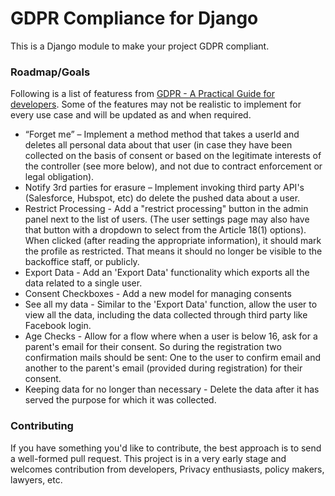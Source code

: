 # GDPR Compliance for Django
This is a Django module to make your project GDPR compliant.

 ### Roadmap/Goals

Following is a list of featuress from [GDPR - A Practical Guide for developers](https://techblog.bozho.net/gdpr-practical-guide-developers/). Some of the features may not be realistic to implement for every use case and will be updated as and when required.

- “Forget me” – Implement a method method that takes a userId and deletes all personal data about that user (in case they have been collected on the basis of consent or based on the legitimate interests of the controller (see more below), and not due to contract enforcement or legal obligation).
- Notify 3rd parties for erasure – Implement invoking third party API's (Salesforce, Hubspot, etc) do delete the pushed data about a user.
- Restrict Processing - Add a "restrict processing" button in the admin panel next to the list of users. (The user settings page may also have that button with a dropdown to select from the Article 18(1) options). When clicked (after reading the appropriate information), it should mark the profile as restricted. That means it should no longer be visible to the backoffice staff, or publicly.
- Export Data - Add an 'Export Data' functionality which exports all the data related to a single user.
- Consent Checkboxes - Add a new model for managing consents
- See all my data - Similar to the 'Export Data' function, allow the user to view all the data, including the data collected through third party like Facebook login.
- Age Checks - Allow for a flow where when a user is below 16, ask for a parent's email for their consent. So during the registration two confirmation mails should be sent: One to the user to confirm email and another to the parent's email (provided during registration) for their consent.
- Keeping data for no longer than necessary - Delete the data after it has served the purpose for which it was collected.

### Contributing

If you have something you'd like to contribute, the best approach is to send a well-formed pull request.
This project is in a very early stage and welcomes contribution from developers, Privacy enthusiasts, policy makers, lawyers, etc.
